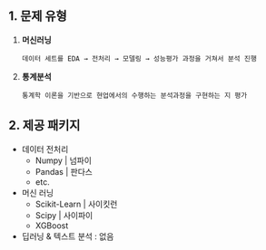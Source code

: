 
## 1. 문제 유형

1. **머신러닝**

    `데이터 세트를 EDA → 전처리 → 모델링 → 성능평가 과정을 거쳐서 분석 진행`
2. **통계분석**

    `통계학 이론을 기반으로 현업에서의 수행하는 분석과정을 구현하는 지 평가`

## 2. 제공 패키지

* 데이터 전처리
  * Numpy | 넘파이
  * Pandas | 판다스
  * etc.
* 머신 러닝
  * Scikit-Learn | 사이킷런
  * Scipy | 사이파이
  * XGBoost
* 딥러닝 & 텍스트 분석 : 없음
